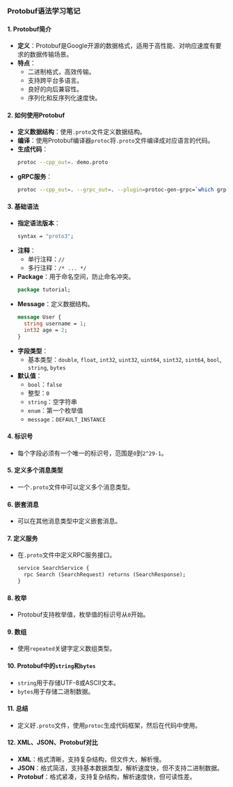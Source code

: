 ### Protobuf语法学习笔记

#### 1. Protobuf简介
- **定义**：Protobuf是Google开源的数据格式，适用于高性能、对响应速度有要求的数据传输场景。
- **特点**：
  - 二进制格式，高效传输。
  - 支持跨平台多语言。
  - 良好的向后兼容性。
  - 序列化和反序列化速度快。

#### 2. 如何使用Protobuf
- **定义数据结构**：使用`.proto`文件定义数据结构。
- **编译**：使用Protobuf编译器`protoc`将`.proto`文件编译成对应语言的代码。
- **生成代码**：
  ```bash
  protoc --cpp_out=. demo.proto
  ```
- **gRPC服务**：
  ```bash
  protoc --cpp_out=. --grpc_out=. --plugin=protoc-gen-grpc=`which grpc_cpp_plugin` demo.proto
  ```

#### 3. 基础语法
- **指定语法版本**：
  ```proto
  syntax = "proto3";
  ```
- **注释**：
  - 单行注释：`//`
  - 多行注释：`/* ... */`
- **Package**：用于命名空间，防止命名冲突。
  ```proto
  package tutorial;
  ```
- **Message**：定义数据结构。
  ```proto
  message User {
    string username = 1;
    int32 age = 2;
  }
  ```
- **字段类型**：
  - 基本类型：`double`, `float`, `int32`, `uint32`, `uint64`, `sint32`, `sint64`, `bool`, `string`, `bytes`
- **默认值**：
  - `bool`：`false`
  - 整型：`0`
  - `string`：空字符串
  - `enum`：第一个枚举值
  - `message`：`DEFAULT_INSTANCE`

#### 4. 标识号
- 每个字段必须有一个唯一的标识号，范围是`0`到`2^29-1`。

#### 5. 定义多个消息类型
- 一个`.proto`文件中可以定义多个消息类型。

#### 6. 嵌套消息
- 可以在其他消息类型中定义嵌套消息。

#### 7. 定义服务
- 在`.proto`文件中定义RPC服务接口。
  ```proto
  service SearchService {
    rpc Search (SearchRequest) returns (SearchResponse);
  }
  ```

#### 8. 枚举
- Protobuf支持枚举值，枚举值的标识号从`0`开始。

#### 9. 数组
- 使用`repeated`关键字定义数组类型。

#### 10. Protobuf中的`string`和`bytes`
- `string`用于存储UTF-8或ASCII文本。
- `bytes`用于存储二进制数据。

#### 11. 总结
- 定义好`.proto`文件，使用`protoc`生成代码框架，然后在代码中使用。

#### 12. XML、JSON、Protobuf对比
- **XML**：格式清晰，支持复杂结构，但文件大，解析慢。
- **JSON**：格式简洁，支持基本数据类型，解析速度快，但不支持二进制数据。
- **Protobuf**：格式紧凑，支持复杂结构，解析速度快，但可读性差。
